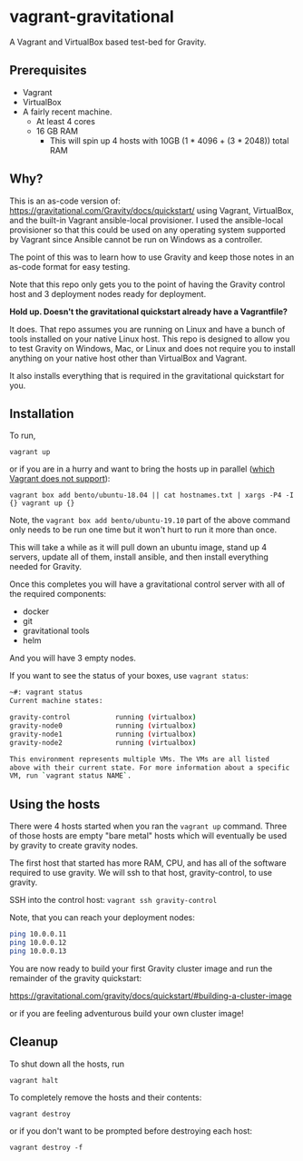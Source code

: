 # vagrant-gravitational

A Vagrant and VirtualBox based test-bed for Gravity.

## Prerequisites

* Vagrant
* VirtualBox
* A fairly recent machine. 
   - At least 4 cores
   - 16 GB RAM
      -  This will spin up 4 hosts with 10GB (1 * 4096 + (3 * 2048)) total RAM

## Why?

This is an as-code version of: https://gravitational.com/Gravity/docs/quickstart/ using Vagrant, VirtualBox,
and the built-in Vagrant ansible-local provisioner.  I used the ansible-local provisioner so that this could be used
on any operating system supported by Vagrant since Ansible cannot be run on Windows as a controller.

The point of this was to learn how to use Gravity and keep those notes in an as-code format for easy testing.

Note that this repo only gets you to the point of having the Gravity control host and 3 deployment nodes ready 
for deployment.

**Hold up. Doesn't the gravitational quickstart already have a Vagrantfile?**

It does. That repo assumes you are running on Linux and have a bunch of tools installed on your
native Linux host.  This repo is designed to allow you to test Gravity on Windows, Mac, or Linux
and does not require you to install anything on your native host other than VirtualBox and Vagrant.

It also installs everything that is required in the gravitational quickstart for you.
  

## Installation

To run,

`vagrant up`

or if you are in a hurry and want to bring the hosts up in parallel ([which Vagrant does not support](https://www.vagrantup.com/docs/virtualbox/usage.html)):

`vagrant box add bento/ubuntu-18.04 || cat hostnames.txt | xargs -P4 -I {} vagrant up {}`

Note, the `vagrant box add bento/ubuntu-19.10` part of the above command only needs to be run
one time but it won't hurt to run it more than once.

This will take a while as it will pull down an ubuntu image, stand up 4 servers, update all of them,
install ansible, and then install everything needed for Gravity.

Once this completes you will have a gravitational control server with all of the required components:

* docker
* git
* gravitational tools
* helm

And you will have 3 empty nodes.

If you want to see the status of your boxes, use `vagrant status`:

```bash
~#: vagrant status                                                            1 ↵  1193  18:20:33
Current machine states:

gravity-control           running (virtualbox)
gravity-node0             running (virtualbox)
gravity-node1             running (virtualbox)
gravity-node2             running (virtualbox)

This environment represents multiple VMs. The VMs are all listed
above with their current state. For more information about a specific
VM, run `vagrant status NAME`.

```

## Using the hosts

There were 4 hosts started when you ran the `vagrant up` command.  Three of those hosts are
empty "bare metal" hosts which will eventually be used by gravity to create gravity nodes.

The first host that started has more RAM, CPU, and has all of the software required to use
gravity.  We will ssh to that host, gravity-control, to use gravity.

SSH into the control host: `vagrant ssh gravity-control`

Note, that you can reach your deployment nodes:

```bash
ping 10.0.0.11
ping 10.0.0.12
ping 10.0.0.13
```

You are now ready to build your first Gravity cluster image and run the remainder of the
gravity quickstart:

https://gravitational.com/gravity/docs/quickstart/#building-a-cluster-image

or if you are feeling adventurous build your own cluster image!

## Cleanup

To shut down all the hosts, run

`vagrant halt`

To completely remove the hosts and their contents:

`vagrant destroy`

or if you don't want to be prompted before destroying each host:

`vagrant destroy -f`